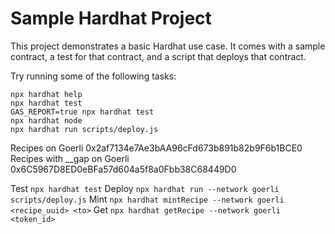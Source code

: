 # Sample Hardhat Project

This project demonstrates a basic Hardhat use case. It comes with a sample contract, a test for that contract, and a script that deploys that contract.

Try running some of the following tasks:

```shell
npx hardhat help
npx hardhat test
GAS_REPORT=true npx hardhat test
npx hardhat node
npx hardhat run scripts/deploy.js
```

Recipes on Goerli 0x2af7134e7Ae3bAA96cFd673b891b82b9F6b1BCE0
Recipes with __gap on Goerli 0x6C5967D8ED0eBFa57d604a5f8a0Fbb38C68449D0

Test `npx hardhat test`
Deploy `npx hardhat run --network goerli scripts/deploy.js`
Mint `npx hardhat mintRecipe --network goerli <recipe_uuid> <to>`
Get `npx hardhat getRecipe --network goerli <token_id>`
